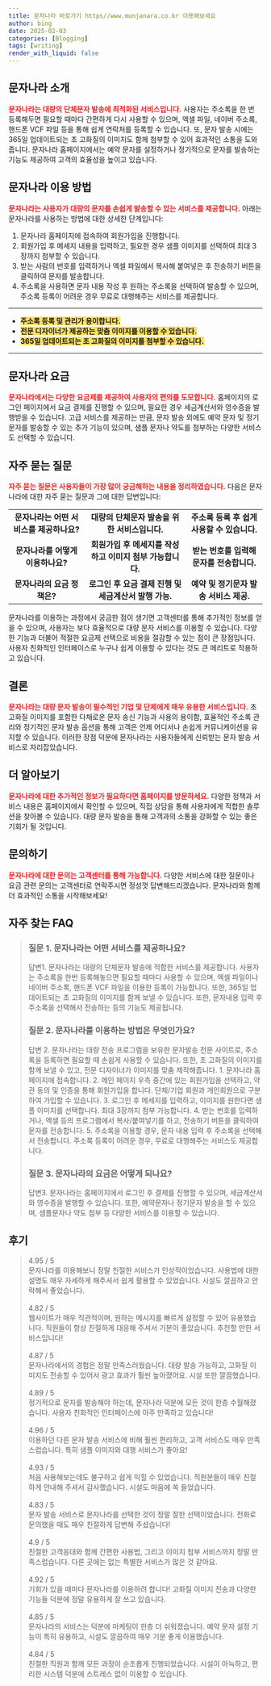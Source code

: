 ```yaml
---
title: 문자나라 바로가기 https//www.munjanara.co.kr 이용해보세요
author: bing
date: 2025-02-03
categories: [Blogging]
tags: [writing]
render_with_liquid: false
---
```



<h2 id='문자나라 소개'>문자나라 소개</h2>

<p><b><span style="color: #ee2323;">문자나라는 대량의 단체문자 발송에 최적화된 서비스입니다.</span></b> 사용자는 주소록을 한 번 등록해두면 필요할 때마다 간편하게 다시 사용할 수 있으며, 엑셀 파일, 네이버 주소록, 핸드폰 VCF 파일 등을 통해 쉽게 연락처를 등록할 수 있습니다. 또, 문자 발송 시에는 365일 업데이트되는 초 고화질의 이미지도 함께 첨부할 수 있어 효과적인 소통을 도와줍니다. 문자나라 홈페이지에서는 예약 문자를 설정하거나 정기적으로 문자를 발송하는 기능도 제공하여 고객의 효율성을 높이고 있습니다.</p>

<h2 id='문자나라 이용 방법'>문자나라 이용 방법</h2>

<p><b><span style="color: #ee2323;">문자나라는 사용자가 대량의 문자를 손쉽게 발송할 수 있는 서비스를 제공합니다.</span></b> 아래는 문자나라를 사용하는 방법에 대한 상세한 단계입니다:</p>

<ol>
    <li>문자나라 홈페이지에 접속하여 회원가입을 진행합니다.</li>
    <li>회원가입 후 메세지 내용을 입력하고, 필요한 경우 샘플 이미지를 선택하여 최대 3장까지 첨부할 수 있습니다.</li>
    <li>받는 사람의 번호를 입력하거나 엑셀 파일에서 복사해 붙여넣은 후 전송하기 버튼을 클릭하여 문자를 발송합니다.</li>
    <li>주소록을 사용하면 문자 내용 작성 후 원하는 주소록을 선택하여 발송할 수 있으며, 주소록 등록이 어려운 경우 무료로 대행해주는 서비스를 제공합니다.</li>
</ol>

<hr />

<ul>
    <li><b><span style="background-color: #ffe066;">주소록 등록 및 관리가 용이합니다.</span></b></li>
    <li><b><span style="background-color: #ffe066;">전문 디자이너가 제공하는 맞춤 이미지를 이용할 수 있습니다.</span></b></li>
    <li><b><span style="background-color: #ffe066;">365일 업데이트되는 초 고화질의 이미지를 첨부할 수 있습니다.</span></b></li>
</ul>

<hr />

<h2 id='문자나라 요금'>문자나라 요금</h2>

<p><b><span style="color: #ee2323;">문자나라에서는 다양한 요금제를 제공하여 사용자의 편의를 도모합니다.</span></b> 홈페이지의 로그인 페이지에서 요금 결제를 진행할 수 있으며, 필요한 경우 세금계산서와 영수증을 발행받을 수 있습니다. 고급 서비스를 제공하는 만큼, 문자 발송 외에도 예약 문자 및 정기 문자를 발송할 수 있는 추가 기능이 있으며, 샘플 문자나 약도를 첨부하는 다양한 서비스도 선택할 수 있습니다.</p>

<h2 id='자주 묻는 질문'>자주 묻는 질문</h2>

<p><b><span style="color: #ee2323;">자주 묻는 질문은 사용자들이 가장 많이 궁금해하는 내용을 정리하였습니다.</span></b> 다음은 문자나라에 대한 자주 묻는 질문과 그에 대한 답변입니다:</p>

<table>
    <tr>
        <td style="text-align: center; height: 17px;"><b>문자나라는 어떤 서비스를 제공하나요?</b></td>
        <td style="text-align: center; height: 17px;"><b>대량의 단체문자 발송을 위한 서비스입니다.</b></td>
        <td style="text-align: center; height: 17px;"><b>주소록 등록 후 쉽게 사용할 수 있습니다.</b></td>
    </tr>
    <tr>
        <td style="text-align: center; height: 17px;"><b>문자나라를 어떻게 이용하나요?</b></td>
        <td style="text-align: center; height: 17px;"><b>회원가입 후 메세지를 작성하고 이미지 첨부 가능합니다.</b></td>
        <td style="text-align: center; height: 17px;"><b>받는 번호를 입력해 문자를 전송합니다.</b></td>
    </tr>
    <tr>
        <td style="text-align: center; height: 17px;"><b>문자나라의 요금 정책은?</b></td>
        <td style="text-align: center; height: 17px;"><b>로그인 후 요금 결제 진행 및 세금계산서 발행 가능.</b></td>
        <td style="text-align: center; height: 17px;"><b>예약 및 정기문자 발송 서비스 제공.</b></td>
    </tr>
</table>

<p>문자나라를 이용하는 과정에서 궁금한 점이 생기면 고객센터를 통해 추가적인 정보를 얻을 수 있으며, 사용자는 보다 효율적으로 대량 문자 서비스를 이용할 수 있습니다. 다양한 기능과 더불어 적절한 요금제 선택으로 비용을 절감할 수 있는 점이 큰 장점입니다. 사용자 친화적인 인터페이스로 누구나 쉽게 이용할 수 있다는 것도 큰 메리트로 작용하고 있습니다.</p>

<h2 id='결론'>결론</h2>

<p><b><span style="color: #ee2323;">문자나라는 대량 문자 발송이 필수적인 기업 및 단체에게 매우 유용한 서비스입니다.</span></b> 초 고화질 이미지를 포함한 다채로운 문자 송신 기능과 사용의 용이함, 효율적인 주소록 관리와 정기적인 문자 발송 옵션을 통해 고객은 언제 어디서나 손쉽게 커뮤니케이션을 유지할 수 있습니다. 이러한 장점 덕분에 문자나라는 사용자들에게 신뢰받는 문자 발송 서비스로 자리잡았습니다.</p>

<h2 id='더 알아보기'>더 알아보기</h2>

<p><b><span style="color: #ee2323;">문자나라에 대한 추가적인 정보가 필요하다면 홈페이지를 방문하세요.</span></b> 다양한 정책과 서비스 내용은 홈페이지에서 확인할 수 있으며, 직접 상담을 통해 사용자에게 적합한 솔루션을 찾아볼 수 있습니다. 대량 문자 발송을 통해 고객과의 소통을 강화할 수 있는 좋은 기회가 될 것입니다.</p>

<h2 id='문의하기'>문의하기</h2>

<p><b><span style="color: #ee2323;">문자나라에 대한 문의는 고객센터를 통해 가능합니다.</span></b> 다양한 서비스에 대한 질문이나 요금 관련 문의는 고객센터로 연락주시면 정성껏 답변해드리겠습니다. 문자나라와 함께 더 효과적인 소통을 시작해보세요!</p>


<h2 id='자주_찾는_FAQ'>자주 찾는 FAQ</h2>
<div itemscope="" itemtype="https://schema.org/FAQPage"> 
<blockquote> 
<div itemscope="" itemprop="mainEntity" itemtype="https://schema.org/Question"> 
<h3 itemprop="name">질문 1. 문자나라는 어떤 서비스를 제공하나요?</h3> 
<div itemscope="" itemprop="acceptedAnswer" itemtype="https://schema.org/Answer"> 
<span itemprop="text"> 
<p>답변1. 문자나라는 대량의 단체문자 발송에 적합한 서비스를 제공합니다. 사용자는 주소록을 한번 등록해놓으면 필요할 때마다 사용할 수 있으며, 엑셀 파일이나 네이버 주소록, 핸드폰 VCF 파일을 이용한 등록이 가능합니다. 또한, 365일 업데이트되는 초 고화질의 이미지를 함께 보낼 수 있습니다. 또한, 문자내용 입력 후 주소록을 선택해서 전송하는 등의 기능도 제공됩니다.</p> 
</span> 
</div> 
</div> 
<div itemscope="" itemprop="mainEntity" itemtype="https://schema.org/Question"> 
<h3 itemprop="name">질문 2. 문자나라를 이용하는 방법은 무엇인가요?</h3> 
<div itemscope="" itemprop="acceptedAnswer" itemtype="https://schema.org/Answer"> 
<span itemprop="text"> 
<p>답변 2. 문자나라는 대량 전송 프로그램을 보유한 문자발송 전문 사이트로, 주소록을 등록하면 필요할 때 손쉽게 사용할 수 있습니다. 또한, 초 고화질의 이미지를 함께 보낼 수 있고, 전문 디자이너가 이미지를 맞춤 제작해줍니다. 1. 문자나라 홈페이지에 접속합니다. 2. 메인 페이지 우측 중간에 있는 회원가입을 선택하고, 약관 동의 및 인증을 통해 회원가입을 합니다. 단체/기업 회원과 개인회원으로 구분하여 가입할 수 있습니다. 3. 로그인 후 메세지를 입력하고, 이미지를 원한다면 샘플 이미지를 선택합니다. 최대 3장까지 첨부 가능합니다. 4. 받는 번호를 입력하거나, 엑셀 등의 프로그램에서 복사/붙여넣기를 하고, 전송하기 버튼을 클릭하여 문자를 전송합니다. 5. 주소록을 이용할 경우, 문자 내용 입력 후 주소록을 선택해서 전송합니다. 주소록 등록이 어려운 경우, 무료로 대행해주는 서비스도 제공합니다.</p> 
</span> 
</div> 
</div> 
<div itemscope="" itemprop="mainEntity" itemtype="https://schema.org/Question"> 
<h3 itemprop="name">질문 3. 문자나라의 요금은 어떻게 되나요?</h3> 
<div itemscope="" itemprop="acceptedAnswer" itemtype="https://schema.org/Answer"> 
<span itemprop="text"> 
<p>답변3. 문자나라는 홈페이지에서 로그인 후 결제를 진행할 수 있으며, 세금계산서와 영수증을 발행할 수 있습니다. 또한, 예약문자나 정기문자 발송을 할 수 있으며, 샘플문자나 약도 첨부 등 다양한 서비스를 이용할 수 있습니다.</p> 
</span> 
</div> 
</div> 
</blockquote> 
</div>
<h2 id='후기'>후기</h2>
<div itemscope itemtype="https://schema.org/Product">
  <blockquote>
  <div itemprop="review" itemscope itemtype="https://schema.org/Review">
      <div itemprop="reviewRating" itemscope itemtype="https://schema.org/Rating"> <span itemprop="ratingValue">4.95</span> / <span itemprop="bestRating">5</span> </div>
      <span itemprop="reviewBody">문자나라를 이용해보니 정말 친절한 서비스가 인상적이었습니다. 사용법에 대한 설명도 매우 자세하게 해주셔서 쉽게 활용할 수 있었습니다. 시설도 깔끔하고 안락해서 좋았습니다.</span>
  </div>
  <br>
  <div itemprop="review" itemscope itemtype="https://schema.org/Review">
      <div itemprop="reviewRating" itemscope itemtype="https://schema.org/Rating"> <span itemprop="ratingValue">4.82</span> / <span itemprop="bestRating">5</span> </div>
      <span itemprop="reviewBody">웹사이트가 매우 직관적이며, 원하는 메시지를 빠르게 설정할 수 있어 유용했습니다. 직원들이 항상 친절하게 대응해 주셔서 기분이 좋았습니다. 추천할 만한 서비스입니다!</span>
  </div>
  <br>
  <div itemprop="review" itemscope itemtype="https://schema.org/Review">
      <div itemprop="reviewRating" itemscope itemtype="https://schema.org/Rating"> <span itemprop="ratingValue">4.87</span> / <span itemprop="bestRating">5</span> </div>
      <span itemprop="reviewBody">문자나라에서의 경험은 정말 만족스러웠습니다. 대량 발송 가능하고, 고화질 이미지도 전송할 수 있어서 광고 효과가 훨씬 높아졌어요. 시설 또한 깔끔했습니다.</span>
  </div>
  <br>
  <div itemprop="review" itemscope itemtype="https://schema.org/Review">
      <div itemprop="reviewRating" itemscope itemtype="https://schema.org/Rating"> <span itemprop="ratingValue">4.89</span> / <span itemprop="bestRating">5</span> </div>
      <span itemprop="reviewBody">정기적으로 문자를 발송해야 하는데, 문자나라 덕분에 모든 것이 한층 수월해졌습니다. 사용자 친화적인 인터페이스에 아주 만족하고 있습니다!</span>
  </div>
  <br>
  <div itemprop="review" itemscope itemtype="https://schema.org/Review">
      <div itemprop="reviewRating" itemscope itemtype="https://schema.org/Rating"> <span itemprop="ratingValue">4.96</span> / <span itemprop="bestRating">5</span> </div>
      <span itemprop="reviewBody">이용하던 다른 문자 발송 서비스에 비해 훨씬 편리하고, 고객 서비스도 매우 만족스럽습니다. 특히 샘플 이미지와 대행 서비스가 좋아요!</span>
  </div>
  <br>
  <div itemprop="review" itemscope itemtype="https://schema.org/Review">
      <div itemprop="reviewRating" itemscope itemtype="https://schema.org/Rating"> <span itemprop="ratingValue">4.93</span> / <span itemprop="bestRating">5</span> </div>
      <span itemprop="reviewBody">처음 사용해보는데도 불구하고 쉽게 익힐 수 있었습니다. 직원분들이 매우 친절하게 안내해 주셔서 감사했습니다. 시설도 마음에 쏙 들었습니다.</span>
  </div>
  <br>
  <div itemprop="review" itemscope itemtype="https://schema.org/Review">
      <div itemprop="reviewRating" itemscope itemtype="https://schema.org/Rating"> <span itemprop="ratingValue">4.83</span> / <span itemprop="bestRating">5</span> </div>
      <span itemprop="reviewBody">문자 발송 서비스로 문자나라를 선택한 것이 정말 잘한 선택이었습니다. 전화로 문의했을 때도 매우 친절하게 답변해 주셨습니다!</span>
  </div>
  <br>
  <div itemprop="review" itemscope itemtype="https://schema.org/Review">
      <div itemprop="reviewRating" itemscope itemtype="https://schema.org/Rating"> <span itemprop="ratingValue">4.9</span> / <span itemprop="bestRating">5</span> </div>
      <span itemprop="reviewBody">친절한 고객응대와 함께 간편한 사용법, 그리고 이미지 첨부 서비스까지 정말 만족스럽습니다. 다른 곳에는 없는 특별한 서비스가 많은 것 같아요.</span>
  </div>
  <br>
  <div itemprop="review" itemscope itemtype="https://schema.org/Review">
      <div itemprop="reviewRating" itemscope itemtype="https://schema.org/Rating"> <span itemprop="ratingValue">4.92</span> / <span itemprop="bestRating">5</span> </div>
      <span itemprop="reviewBody">기회가 있을 때마다 문자나라를 이용하려 합니다! 고화질 이미지 전송과 다양한 기능들 덕분에 정말 유용하게 잘 쓰고 있습니다.</span>
  </div>
  <br>
  <div itemprop="review" itemscope itemtype="https://schema.org/Review">
      <div itemprop="reviewRating" itemscope itemtype="https://schema.org/Rating"> <span itemprop="ratingValue">4.85</span> / <span itemprop="bestRating">5</span> </div>
      <span itemprop="reviewBody">문자나라의 서비스는 덕분에 마케팅이 한층 더 쉬워졌습니다. 예약 문자 설정 기능이 특히 유용하고, 시설도 깔끔하여 매우 기분 좋게 이용했습니다.</span>
  </div>
  <br>
  <div itemprop="review" itemscope itemtype="https://schema.org/Review">
      <div itemprop="reviewRating" itemscope itemtype="https://schema.org/Rating"> <span itemprop="ratingValue">4.84</span> / <span itemprop="bestRating">5</span> </div>
      <span itemprop="reviewBody">친절한 직원과 함께 모든 과정이 순조롭게 진행되었습니다. 시설이 아늑하고, 편리한 시스템 덕분에 스트레스 없이 이용할 수 있습니다.</span>
  </div>
  </blockquote>
</div>
